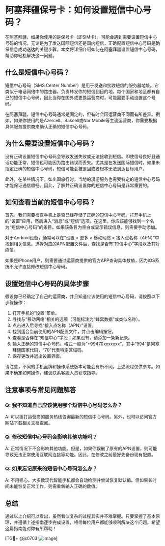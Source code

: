 # 阿塞拜疆保号卡：如何设置短信中心号码？

在阿塞拜疆，如果你使用的是保号卡（即SIM卡），可能会遇到需要设置短信中心号码的情况。无论是为了发送国际短信还是国内短信，正确配置短信中心号码是确保信息成功送达的关键步骤。本文将详细介绍如何在阿塞拜疆设置短信中心号码，帮助你轻松解决这一问题。

## 什么是短信中心号码？

短信中心号码（SMS Center Number）是用于发送和接收短信的服务器地址。它类似于电话网络中的路由器，负责转发你的短信到目的地。每个国家和地区都有自己的短信中心号码，因此当你在国外或更换运营商时，可能需要手动设置这个号码。

在阿塞拜疆，短信中心号码通常是固定的，但有时会因运营商不同而有所差异。例如，如果你使用的是Azercell、Bakcell或Nar Mobile等主流运营商，你需要根据具体服务提供商来确认正确的短信中心号码。

## 为什么需要设置短信中心号码？

没有正确设置短信中心号码会导致发送失败或无法接收到短信。即使信号良好且通话功能正常，短信也可能因为路由错误而丢失。尤其是在发送国际短信时，如果未指定正确的短信中心号码，短信可能会被退回或者根本无法到达目标用户。

此外，在某些情况下，如出国旅行时，当地的漫游服务也需要特定的短信中心号码才能保证通信顺畅。因此，了解并正确设置你的短信中心号码是非常重要的。

## 如何查看当前的短信中心号码？

首先，我们需要检查手机上是否已经存储了正确的短信中心号码。打开手机上的“设置”应用，然后进入“消息”或“短信”选项。在这里，你应该能够找到一个名为“短信中心号码”的条目。如果该条目为空白或显示错误信息，则需要手动添加。

对于Android设备，通常可以在“设置 > 更多 > 移动网络 > 接入点名称（APN）”中找到相关信息。选择对应的APN配置文件后，查找是否有“短信中心”字段以及其对应值。

如果是iPhone用户，则需要通过运营商提供的官方APP查询具体数值，因为iOS系统不允许直接修改短信中心号码。

## 设置短信中心号码的具体步骤

假设你已经确定了自己的运营商，并且知道应该使用的短信中心号码，请按照以下步骤操作：

1. 打开手机的“设置”菜单。
2. 寻找与“移动网络”相关的选项（可能标注为“蜂窝数据”或类似名称）。
3. 点击进入后寻找“接入点名称（APN）”设置。
4. 找到适合当前使用的APN配置文件，并点击编辑按钮。
5. 查看是否存在“短信中心”字段；如果没有，请添加一条新记录。
6. 输入正确的短信中心号码，格式一般为“+99470xxxxxxx”，其中“994”是阿塞拜疆国家代码，“70”代表特定区域码。
7. 保存更改并退出设置界面。

请注意，不同的手机品牌和操作系统版本可能会有所不同，上述流程仅供参考。如果不确定如何操作，建议联系客服人员获取指导。

## 注意事项与常见问题解答

### Q: 我不知道自己应该使用哪个短信中心号码怎么办？
A: 可以拨打运营商的服务热线咨询最新的短信中心号码。另外，也可以访问官方网站下载相关文档查阅。

### Q: 修改短信中心号码会影响其他功能吗？
A: 正常情况下不会影响其他功能。但是，如果你误删了原有的APN设置，则可能导致无法正常使用互联网连接等功能。因此，在修改之前最好先备份现有配置。

### Q: 如果忘记原来的短信中心号码怎么办？
A: 不用担心，大多数现代智能手机都会自动检测并尝试恢复默认值。但如果长时间未能恢复正常工作，则需重新输入正确的数值。

## 总结

通过以上介绍可以看出，虽然看似复杂的过程其实并不难掌握。只要掌握了基本原理，并遵循上述指南逐步完成设置，相信每位用户都能够顺利解决这个问题。希望这篇指南能对你有所帮助！

[TG💪+ @jx0703 ![Image](https://github.com/user-attachments/assets/dbca1d08-cadb-493c-b0ec-ad6f7a83f270)]